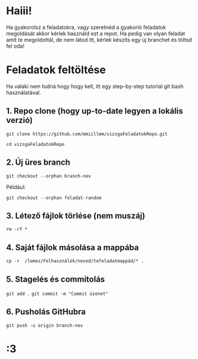 # Haiii!

Ha gyakorolsz a feladatokra, vagy szeretnéd a gyakorló feladatok megoldását akkor kérlek használd ezt a repot. Ha pedig van olyan feladat amit te megoldottál, de nem látod itt, kérlek készíts egy új branchet és töltsd fel oda!


# Feladatok feltöltése

Ha valaki nem tudná hogy hogy kell, itt egy step-by-step tutorial git bash használatával.

## 1. Repo clone (hogy up-to-date legyen a lokális verzió)

```git clone https://github.com/mmiillmm/vizsgaFeladatokRepo.git```

```cd vizsgaFeladatokRepo```

## 2.  Új üres branch

```git checkout --orphan branch-nev```

Például:

```git checkout --orphan feladat-random```

## 3. Létező fájlok törlése (nem muszáj)

```rm -rf *```

## 4. Saját fájlok másolása a mappába

```cp -r  /lemez/Felhasználók/neved/tefeladatmappád/* .```



## 5. Stagelés és commitolás

```git add .```
```git commit -m "Commit üzenet"```

## 6. Pusholás GitHubra

```git push -u origin branch-nev```


# :3
